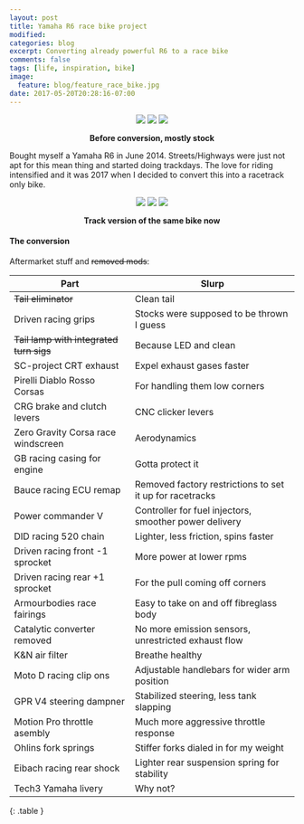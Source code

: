 ```yaml
---
layout: post
title: Yamaha R6 race bike project
modified:
categories: blog
excerpt: Converting already powerful R6 to a race bike
comments: false
tags: [life, inspiration, bike]
image:
  feature: blog/feature_race_bike.jpg
date: 2017-05-20T20:28:16-07:00
---
```


<figure class="third" align="center">
	<a href="https://farm5.staticflickr.com/4388/36333376640_55891756c5_b.jpg" title=""><img src="https://farm5.staticflickr.com/4388/36333376640_55891756c5_m.jpg"></a>
	<a href="https://farm5.staticflickr.com/4429/36729134645_6b219f738b_b.jpg" title=""><img src="https://farm5.staticflickr.com/4429/36729134645_6b219f738b_m.jpg"></a>
	<a href="https://farm5.staticflickr.com/4392/36333376180_76e153416c_b.jpg" title=""><img src="https://farm5.staticflickr.com/4392/36333376180_76e153416c_m.jpg"></a>
</figure>
<figcaption align="center"><strong>Before conversion, mostly stock</strong></figcaption>

Bought myself a Yamaha R6 in June 2014. Streets/Highways were just not apt for this mean thing and started doing trackdays. The love for riding intensified and it was 2017 when I decided to convert this into a racetrack only bike.


<figure class="third" align="center">
	<a href="https://farm5.staticflickr.com/4357/36559424912_cd93642d49_b.jpg" title=""><img src="https://farm5.staticflickr.com/4357/36559424912_cd93642d49_m.jpg"></a>
	<a href="https://farm5.staticflickr.com/4427/35920026463_a446ab03e3_b.jpg" title=""><img src="https://farm5.staticflickr.com/4427/35920026463_a446ab03e3_m.jpg"></a>
	<a href="https://farm5.staticflickr.com/4353/36682645276_07bfc34112_b.jpg" title=""><img src="https://farm5.staticflickr.com/4353/36682645276_07bfc34112_m.jpg"></a>
</figure>
<figcaption align="center"><strong>Track version of the same bike now</strong></figcaption>

#### The conversion

Aftermarket stuff and ~~removed mods~~:

| Part | Slurp |
| ----- | ----- |
| ~~Tail eliminator~~ | Clean tail |
| Driven racing grips | Stocks were supposed to be thrown I guess |
| ~~Tail lamp with integrated turn sigs~~ | Because LED and clean |
| SC-project CRT exhaust | Expel exhaust gases faster |
| Pirelli Diablo Rosso Corsas | For handling them low corners |
| CRG brake and clutch levers | CNC clicker levers |
| Zero Gravity Corsa race windscreen | Aerodynamics |
| GB racing casing for engine | Gotta protect it |
| Bauce racing ECU remap | Removed factory restrictions to set it up for racetracks |
| Power commander V | Controller for fuel injectors, smoother power delivery |
| DID racing 520 chain | Lighter, less friction, spins faster |
| Driven racing front -1 sprocket | More power at lower rpms |
| Driven racing rear +1 sprocket | For the pull coming off corners |
| Armourbodies race fairings | Easy to take on and off fibreglass body |
| Catalytic converter removed | No more emission sensors, unrestricted exhaust flow |
| K&N air filter | Breathe healthy |
| Moto D racing clip ons | Adjustable handlebars for wider arm position |
| GPR V4 steering dampner | Stabilized steering, less tank slapping |
| Motion Pro throttle asembly | Much more aggressive throttle response |
| Ohlins fork springs | Stiffer forks dialed in for my weight |
| Eibach racing rear shock | Lighter rear suspension spring for stability |
| Tech3 Yamaha livery | Why not? |
{: .table }
